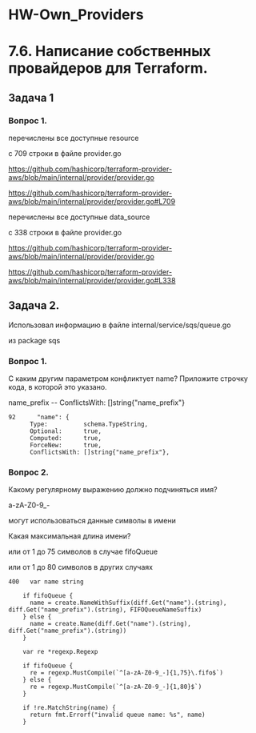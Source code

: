 # HW-Own_Providers

# 7.6. Написание собственных провайдеров для Terraform.

##  Задача 1

### Вопрос 1.

перечислены все доступные resource

с 709 строки в файле provider.go

https://github.com/hashicorp/terraform-provider-aws/blob/main/internal/provider/provider.go

https://github.com/hashicorp/terraform-provider-aws/blob/main/internal/provider/provider.go#L709

перечислены все доступные data_source

с 338 строки в файле provider.go

https://github.com/hashicorp/terraform-provider-aws/blob/main/internal/provider/provider.go

https://github.com/hashicorp/terraform-provider-aws/blob/main/internal/provider/provider.go#L338

##  Задача 2.

Использовал информацию в файле internal/service/sqs/queue.go

из package sqs

### Вопрос 1.

С каким другим параметром конфликтует name? Приложите строчку кода, в которой это указано.

name_prefix  -- ConflictsWith: []string{"name_prefix"}

    92      "name": {
          Type:          schema.TypeString,
          Optional:      true,
          Computed:      true,
          ForceNew:      true,
          ConflictsWith: []string{"name_prefix"},



### Вопрос 2.

Какому регулярному выражению должно подчиняться имя?

a-zA-Z0-9_-

могут использоваться данные символы в имени

Какая максимальная длина имени?

или от 1 до 75 символов в случае fifoQueue

или от 1 до 80 символов в других случаях

    400   var name string

        if fifoQueue {
          name = create.NameWithSuffix(diff.Get("name").(string), diff.Get("name_prefix").(string), FIFOQueueNameSuffix)
        } else {
          name = create.Name(diff.Get("name").(string), diff.Get("name_prefix").(string))
        }

        var re *regexp.Regexp

        if fifoQueue {
          re = regexp.MustCompile(`^[a-zA-Z0-9_-]{1,75}\.fifo$`)
        } else {
          re = regexp.MustCompile(`^[a-zA-Z0-9_-]{1,80}$`)
        }

        if !re.MatchString(name) {
          return fmt.Errorf("invalid queue name: %s", name)
        }










